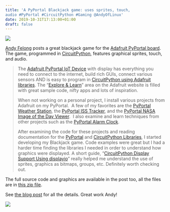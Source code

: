 ```yaml
---
title: 'A PyPortal Blackjack game: uses sprites, touch,
audio #PyPortal #CircuitPython #Gaming @AndyOfLinux'
date: 2019-10-31T17:13:00+01:00
draft: false
---
```


![](https://cdn-blog.adafruit.com/uploads/2019/10/Untitled-111.png)

[Andy Felong](https://andyfelong.com/) posts a great blackjack game for the [Adafruit PyPortal board](https://www.adafruit.com/product/4116). The game, programmed in [CircuitPython](https://circuitpython.org/), features graphical sprites, touch, and audio.

> The [Adafruit PyPortal IoT Device](https://www.adafruit.com/product/4116) with display has everything you need to connect to the internet, build rich GUIs, connect various sensors AND is easy to program in [CircuitPython using Adafruit libraries](https://circuitpython.org/). The “[Explore & Learn](https://learn.adafruit.com/)” area on the Adafruit website is filled with great sample code, nifty apps and lots of inspiration.
> 
> When not working on a personal project, I install various projects from Adafruit on my PyPortal.  A few of my favorites are the [PyPortal Weather Station](https://learn.adafruit.com/pyportal-weather-station), the [PyPortal ISS Tracker](https://learn.adafruit.com/pyportal-iss-tracker), and the [PyPortal NASA Image of the Day Viewer](https://learn.adafruit.com/pyportal-nasa-image-of-the-day-viewer).  I also examine and learn techniques from other projects such as the [PyPortal Alarm Clock](https://learn.adafruit.com/pyportal-alarm-clock).
> 
> After examining the code for these projects and reading documentation for the [PyPortal](https://learn.adafruit.com/adafruit-pyportal) and [CircuitPython Libraries](https://circuitpython.readthedocs.io/en/latest/shared-bindings/index.html#), I started developing my Blackjack game. Code examples were great but I had a harder time finding the libraries I needed in order to understand how graphics were displayed. A short guide, “[CircuitPython Display Support Using displayio](https://learn.adafruit.com/circuitpython-display-support-using-displayio/sprite-sheet)” really helped me understand the use of sprites, graphics as bitmaps, groups, etc. Definitely worth checking out.

The full source code and graphics are available in the post too, all the files are in [this zip file](https://andyfelong.com/downloads/PyPortal_Blackjack_1_0.zip).

See [the blog post](https://andyfelong.com/2019/10/pyportal-blackjack-game-uses-sprites-touch-audio/) for all the details. Great work Andy!

![](https://andyfelong.com/wp-content/uploads/2019/09/card_deck_BMP_as_PNG.png)